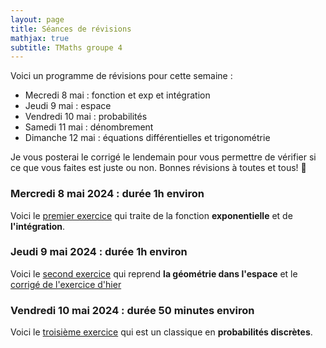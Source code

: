 ```yaml
---
layout: page
title: Séances de révisions
mathjax: true
subtitle: TMaths groupe 4
---
```


Voici un programme de révisions pour cette semaine : 

- Mecredi 8 mai : fonction et exp et intégration
- Jeudi 9 mai : espace
- Vendredi 10 mai : probabilités
- Samedi 11 mai : dénombrement
- Dimanche 12 mai : équations différentielles et trigonométrie

Je vous posterai le corrigé le lendemain pour vous permettre de vérifier si ce que vous faites est juste ou non.
Bonnes révisions à toutes et tous! :punch:

### Mercredi 8 mai 2024 : durée 1h environ

Voici  le [premier exercice](https://github.com/raveluz/raveluz.github.io/blob/master/pdf/08.05.pdf) qui traite de la fonction **exponentielle** et de **l'intégration**.

### Jeudi 9 mai 2024 : durée 1h environ

Voici le [second exercice](https://github.com/raveluz/raveluz.github.io/blob/master/pdf/09.05.pdf) qui reprend  **la géométrie dans l'espace** et le [corrigé de l'exercice d'hier](https://github.com/raveluz/raveluz.github.io/blob/master/pdf/09.05.pdf) 

###  Vendredi 10 mai 2024 : durée 50  minutes environ

Voici le [troisième exercice](https://github.com/raveluz/raveluz.github.io/blob/master/pdf/10.05.pdf) qui est un classique en **probabilités discrètes**.


